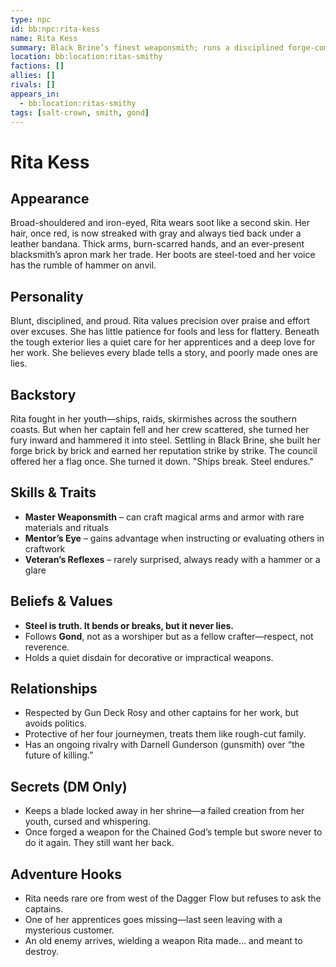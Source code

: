 ```yaml
---
type: npc
id: bb:npc:rita-kess
name: Rita Kess
summary: Black Brine’s finest weaponsmith; runs a disciplined forge-compound in Salt Crown.
location: bb:location:ritas-smithy
factions: []
allies: []
rivals: []
appears_in:
  - bb:location:ritas-smithy
tags: [salt-crown, smith, gond]
---
```



# Rita Kess

## Appearance
Broad-shouldered and iron-eyed, Rita wears soot like a second skin. Her hair, once red, is now streaked with gray and always tied back under a leather bandana. Thick arms, burn-scarred hands, and an ever-present blacksmith’s apron mark her trade. Her boots are steel-toed and her voice has the rumble of hammer on anvil.

## Personality
Blunt, disciplined, and proud. Rita values precision over praise and effort over excuses. She has little patience for fools and less for flattery. Beneath the tough exterior lies a quiet care for her apprentices and a deep love for her work. She believes every blade tells a story, and poorly made ones are lies.

## Backstory
Rita fought in her youth—ships, raids, skirmishes across the southern coasts. But when her captain fell and her crew scattered, she turned her fury inward and hammered it into steel. Settling in Black Brine, she built her forge brick by brick and earned her reputation strike by strike. The council offered her a flag once. She turned it down. "Ships break. Steel endures."

## Skills & Traits
- **Master Weaponsmith** – can craft magical arms and armor with rare materials and rituals
- **Mentor’s Eye** – gains advantage when instructing or evaluating others in craftwork
- **Veteran’s Reflexes** – rarely surprised, always ready with a hammer or a glare

## Beliefs & Values
- **Steel is truth. It bends or breaks, but it never lies.**
- Follows **Gond**, not as a worshiper but as a fellow crafter—respect, not reverence.
- Holds a quiet disdain for decorative or impractical weapons.

## Relationships
- Respected by Gun Deck Rosy and other captains for her work, but avoids politics.
- Protective of her four journeymen, treats them like rough-cut family.
- Has an ongoing rivalry with Darnell Gunderson (gunsmith) over “the future of killing.”

## Secrets (DM Only)
- Keeps a blade locked away in her shrine—a failed creation from her youth, cursed and whispering.
- Once forged a weapon for the Chained God’s temple but swore never to do it again. They still want her back.

## Adventure Hooks
- Rita needs rare ore from west of the Dagger Flow but refuses to ask the captains.
- One of her apprentices goes missing—last seen leaving with a mysterious customer.
- An old enemy arrives, wielding a weapon Rita made… and meant to destroy.

